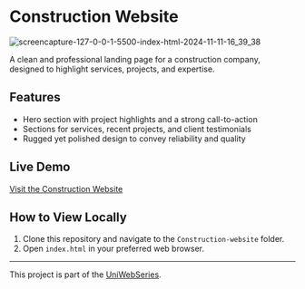# Construction Website

![screencapture-127-0-0-1-5500-index-html-2024-11-11-16_39_38](https://github.com/user-attachments/assets/70ab3b13-e893-419f-899b-ecd893ab36eb)

A clean and professional landing page for a construction company, designed to highlight services, projects, and expertise.

## Features
- Hero section with project highlights and a strong call-to-action
- Sections for services, recent projects, and client testimonials
- Rugged yet polished design to convey reliability and quality

## Live Demo
[Visit the Construction Website](https://chimerical-phoenix-ec6968.netlify.app/)

## How to View Locally
1. Clone this repository and navigate to the `Construction-website` folder.
2. Open `index.html` in your preferred web browser.

---

This project is part of the [UniWebSeries](https://github.com/Tyron-Barnard/UniWebSeries).
